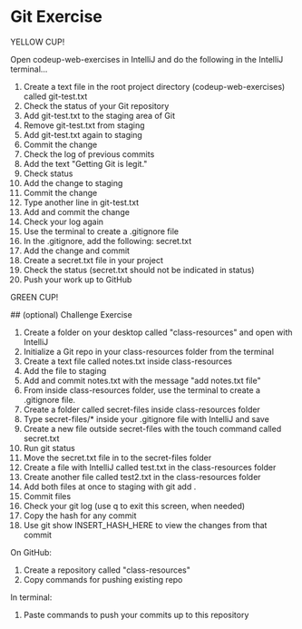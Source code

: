# Git Exercise

YELLOW CUP!

Open codeup-web-exercises in IntelliJ and do the following in the IntelliJ terminal...

1. Create a text file in the root project directory (codeup-web-exercises) called git-test.txt
1. Check the status of your Git repository
1. Add git-test.txt to the staging area of Git
1. Remove git-test.txt from staging
1. Add git-test.txt again to staging
1. Commit the change
1. Check the log of previous commits
1. Add the text "Getting Git is legit."
1. Check status
1. Add the change to staging
1. Commit the change
1. Type another line in git-test.txt
1. Add and commit the change
1. Check your log again
1. Use the terminal to create a .gitignore file
1. In the .gitignore, add the following:
  secret.txt
1. Add the change and commit
1. Create a secret.txt file in your project
1. Check the status (secret.txt should not be indicated in status)
1. Push your work up to GitHub

GREEN CUP!

<div style="page-break-after: always;"></div>
## (optional) Challenge Exercise

1. Create a folder on your desktop called "class-resources" and open with IntelliJ
1. Initialize a Git repo in your class-resources folder from the terminal
1. Create a text file called notes.txt inside class-resources
1. Add the file to staging
1. Add and commit notes.txt with the message "add notes.txt file"
1. From inside class-resources folder, use the terminal to create a .gitignore file.
1. Create a folder called secret-files inside class-resources folder
1. Type secret-files/* inside your .gitignore file with IntelliJ and save
1. Create a new file outside secret-files with the touch command called secret.txt
1. Run git status
1. Move the secret.txt file in to the secret-files folder
1. Create a file with IntelliJ called test.txt in the class-resources folder
1. Create another file called test2.txt in the class-resources folder
1. Add both files at once to staging with git add .
1. Commit files
1. Check your git log (use q to exit this screen, when needed)
1. Copy the hash for any commit
1. Use git show INSERT_HASH_HERE to view the changes from that commit

On GitHub:

1. Create a repository called "class-resources"
2. Copy commands for pushing existing repo

In terminal:

1. Paste commands to push your commits up to this repository



